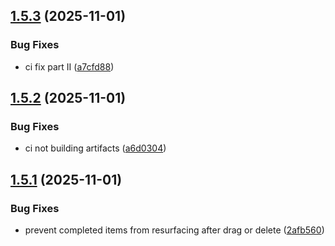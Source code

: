 ## [1.5.3](https://github.com/stklauz/todolo/compare/v1.5.2...v1.5.3) (2025-11-01)

### Bug Fixes

- ci fix part II ([a7cfd88](https://github.com/stklauz/todolo/commit/a7cfd8806c64e51ef0004537595314020faf5754))

## [1.5.2](https://github.com/stklauz/todolo/compare/v1.5.1...v1.5.2) (2025-11-01)

### Bug Fixes

- ci not building artifacts ([a6d0304](https://github.com/stklauz/todolo/commit/a6d0304d02ba8eb82307c432b8b1858cb7c8d983))

## [1.5.1](https://github.com/stklauz/todolo/compare/v1.5.0...v1.5.1) (2025-11-01)

### Bug Fixes

- prevent completed items from resurfacing after drag or delete ([2afb560](https://github.com/stklauz/todolo/commit/2afb560cc606addc34f83315ccbcd588bd6d273b))
